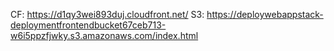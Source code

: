 CF: https://d1qy3wei893duj.cloudfront.net/
S3: https://deploywebappstack-deploymentfrontendbucket67ceb713-w6i5ppzfjwky.s3.amazonaws.com/index.html